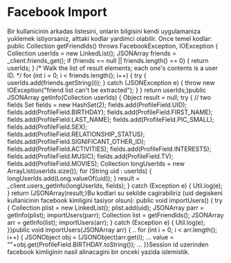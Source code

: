 # Facebook Import

Bir kullanicinin arkadas listesini, onlarin bilgisini kendi
uygulamaniza yuklemek istiyorsaniz, alttaki kodlar yardimci
olabilir. Once temel kodlar: public Collection<String> getFriendIds()
throws FacebookException, IOException { Collection<String> userIds =
new LinkedList<String>(); JSONArray friends = _client.friends_get();
if (friends == null || friends.length() == 0) { return userIds; } /*
Walk the list of result elements; each one's contents is a user ID. */
for (int i = 0; i < friends.length(); i++) { try {
userIds.add(friends.getString(i)); } catch (JSONException e) { throw
new IOException("friend list can't be extracted"); } } return
userIds;}public JSONArray getInfo(Collection <String> userIds) {
Object result = null; try { // two fields Set<ProfileField> fields =
new HashSet<ProfileField>(2); fields.add(ProfileField.UID);
fields.add(ProfileField.BIRTHDAY);
fields.add(ProfileField.FIRST_NAME);
fields.add(ProfileField.LAST_NAME);
fields.add(ProfileField.PIC_SMALL); fields.add(ProfileField.SEX);
fields.add(ProfileField.RELATIONSHIP_STATUS);
fields.add(ProfileField.SIGNIFICANT_OTHER_ID);
fields.add(ProfileField.ACTIVITIES);
fields.add(ProfileField.INTERESTS); fields.add(ProfileField.MUSIC);
fields.add(ProfileField.TV); fields.add(ProfileField.MOVIES);
Collection<Long> longUserIds = new ArrayList<Long>(userIds.size());
for (String uid : userIds) { longUserIds.add(Long.valueOf(uid)); }
result = _client.users_getInfo(longUserIds, fields); } catch
(Exception e) { Util.log(e); } return (JSONArray)result;}Bu kodlari su
sekilde cagirabiliriz (uid degiskeni kullanicinin facebook kimligini
tasiyor olsun): public void importUsers() { try { Collection<String>
plist = new LinkedList<String>(); plist.add(uid); JSONArray parr =
getInfo(plist); importUsers(parr); Collection<String> list =
getFriendIds(); JSONArray arr = getInfo(list); importUsers(arr); }
catch (Exception e) { Util.log(e); }}public void importUsers(JSONArray
arr) { .. for (int i = 0; i < arr.length(); i++) { JSONObject obj =
(JSONObject)arr.get(i); ...  value =
""+obj.get(ProfileField.BIRTHDAY.toString()); ... }}Session id
uzerinden facebook kimliginin nasil alinacagini bir onceki yazida
islemistik.




